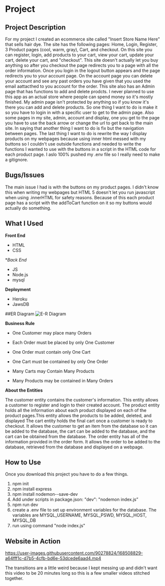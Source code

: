 # Project

## Project Description
For my project I created an ecommerce site called "Insert Store Name Here" that sells hair dye. The site has the following pages: Home, Login, Register, 3 Product pages (cool, warm, gray), Cart, and checkout. On this site you can register, login, add products to your cart, view your cart, update your cart, delete your cart, and "checkout". This site doesn't actually let you buy anything so after you checkout the page redirects you to a page with all the order information. Once you login in the logout button appears and the page redirects you to your account page. On the account page you can delete your account and see any past orders you have given that you used the email aattacthed to you account for the order. This site also has an Admin page that has functions to add and delete prodcts. I never planned to use this app as an actual store where people can spend money so it's mostly finished. My admin page isn't protected by anything so if you know it's there you can add and delete products. So one thing I want to do is make it so you have to login in with a specific user to get to the admin page. Also some pages in my site, admin, account and display, one you get to the page you have to use the back arrow or change the url to get back to the main site. In saying that another thing I want to do is fix but the navigation between pages. The last thing I want to do is rewrite the way I display products on my webpages because using inner html messed with my buttons so I couldn't use outside functions and needed to write the functions I wanted to use with the buttons in a script in the HTML code for each product page. I aslo 100% pushed my .env file so I really need to make a gitignore.

## Bugs/Issues 
The main issue I had is with the buttons on my product pages. I didn't know this when writing my webpages but HTML 5 doesn't let you run javascript when using .innerHTML for safety reasons. Because of this each product page has a script with the addToCart function on it so my buttons would actually do something. 

## What I Used

**Front End**
* HTML
* CSS

**Back End*
* JS
* Node.js
* mysql

**Deployment**
* Heroku 
* JawsDB

##ER Diagram
![E-R Diagram](https://user-images.githubusercontent.com/90278824/168661690-8fe11c37-502d-42cf-ad94-f9d3e72543df.png)

**Business Rule**

* One Customer may place many Orders
* Each Order must be placed by only One Customer

* One Order must contain only One Cart 
* One Cart must be contained by only One Order

* Many Carts may Contain Many Products
* Many Products may be contained in Many Orders

**About the Entities**

The customer entity contains the customer's information. This entity allows a customer to register and login to their created account.
The product entity holds all the information about each product displayed on each of the product pages.This entity allows the products to be added, deleted, and displayed
The cart entity holds the final cart once a customer is ready to checkout. It allows the customer to get an item from the database so it can be added to the database, the cart can be added to the database, and the cart can be obtained from the database.
The order entity has all of the information provided in the order form. It allows the order to be added to the database, retrieved from the database and displayed on a webpage.

## How to Use

Once you download this project you have to do a few things. 
1. npm init 
2. npm install express
3. npm install nodemon--save-dev
4. Add under scripts in package.json: "dev": "nodemon index.js” 
5. npm run dev
6. create a .env file to set up environment variables for the database. The variables are MYSQL_USERNAME, MYSQL_PSWD, MYSQL_HOST, MYSQL_DB
7. run using command "node index.js"

## Website in Action
https://user-images.githubusercontent.com/90278824/168508829-a64fff1c-d7b5-4cfb-bd6e-53dcede6aad4.mp4

The transitions are a little weird because I kept messing up and didn't want this video to be 20 minutes long so this is a few smaller videos stitched together. 
